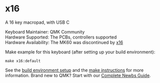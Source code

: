 # x16

A 16 key macropad, with USB C

Keyboard Maintainer: QMK Community  
Hardware Supported: The PCBs, controllers supported  
Hardware Availability: The MK60 was discontinued by [x16](https://yinxianwei.github.io/x16/)

Make example for this keyboard (after setting up your build environment):

    make x16:default

See the [build environment setup](https://docs.qmk.fm/#/getting_started_build_tools) and the [make instructions](https://docs.qmk.fm/#/getting_started_make_guide) for more information. Brand new to QMK? Start with our [Complete Newbs Guide](https://docs.qmk.fm/#/newbs).
